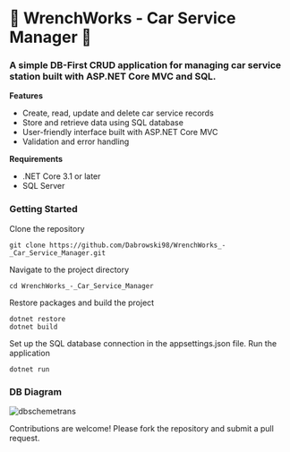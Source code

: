 # :car: **WrenchWorks - Car Service Manager** :wrench:

### A simple DB-First CRUD application for managing car service station built with ASP.NET Core MVC and SQL.
**Features**

- Create, read, update and delete car service records
- Store and retrieve data using SQL database
- User-friendly interface built with ASP.NET Core MVC
- Validation and error handling

**Requirements**

- .NET Core 3.1 or later
- SQL Server

### **Getting Started**

Clone the repository

```
git clone https://github.com/Dabrowski98/WrenchWorks_-_Car_Service_Manager.git
```
    
Navigate to the project directory
```
cd WrenchWorks_-_Car_Service_Manager
```
Restore packages and build the project
```
dotnet restore
dotnet build
```
Set up the SQL database connection in the appsettings.json file.
Run the application
```
dotnet run
```

### **DB Diagram**
![dbschemetrans](https://user-images.githubusercontent.com/91785830/218200450-6903ad7a-f93d-45f4-af0b-2a6c9c39385a.png)

Contributions are welcome! Please fork the repository and submit a pull request.
